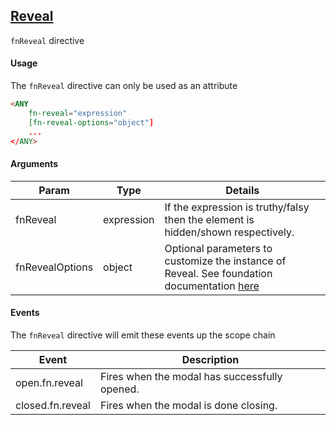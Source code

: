 [Reveal](http://foundation.zurb.com/sites/docs/reveal.html)
------
`fnReveal` directive

#### Usage
The `fnReveal` directive can only be used as an attribute

```html 
<ANY 
    fn-reveal="expression" 
    [fn-reveal-options="object"]
    ...
</ANY>
```

#### Arguments
| Param            | Type       | Details  |
| -------------    |------------| -----    |
| fnReveal         | expression | If the expression is truthy/falsy then the element is hidden/shown respectively. |
| fnRevealOptions  | object     | Optional parameters to customize the instance of Reveal. See foundation documentation [here](http://foundation.zurb.com/sites/docs/reveal.html)|

#### Events
The `fnReveal` directive will emit these events up the scope chain

| Event            | Description   |
| -------          | ------------- |
| open.fn.reveal   | Fires when the modal has successfully opened. |
| closed.fn.reveal | Fires when the modal is done closing. |